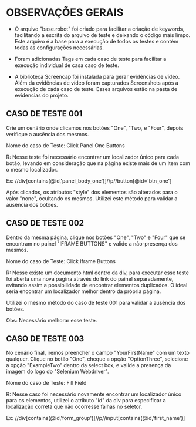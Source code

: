 # OBSERVAÇÕES GERAIS
 
* O arquivo "base.robot" foi criado para facilitar  a criação de keywords, facilitando  a escrita do arquivo de teste e deixando o código mais limpo. Este arquivo é a base para a execução de todos os testes e contém todas as configurações necessárias.
 
* Foram adicionadas Tags  em cada caso de teste para facilitar a execução individual de casa caso de teste.
 
* A biblioteca Screencap foi instalada para gerar evidências de vídeo. Além da evidências de vídeo foram capturados Screenshots após a execução de cada caso de teste. Esses arquivos estão na pasta de evidencias do projeto.
 
## CASO DE TESTE 001
 
Crie um cenário onde clicamos nos botões "One", "Two, e "Four", depois verifique a ausência dos mesmos.
 
Nome do caso de Teste: Click Panel One Buttons
 
R: Nesse teste foi necessário encontrar um localizador único para cada botão, levando em consideração que na página existe mais de um item com o mesmo localizador.
 
Ex: //div[contains(@id,'panel_body_one')]//p//button[@id='btn_one']
 
Após clicados,  os  atributos "style" dos elementos são alterados para o valor "none", ocultando os mesmos. Utilizei este método para validar a ausência dos botões.
 
 
## CASO DE TESTE 002
 
Dentro da mesma página, clique nos botões "One", "Two" e "Four" que se encontram no painel "IFRAME BUTTONS" e valide a não-presença dos mesmos.
 
Nome do caso de Teste: Click Iframe Buttons
 
R: Nesse existe um documento html dentro da div, para executar esse teste foi aberta uma nova pagina através do link do painel separadamente, evitando assim a possibilidade de encontrar elementos duplicados. O ideal seria encontrar um localizador melhor dentro da própria página.
 
Utilizei o mesmo método do caso de teste 001 para validar a ausência dos botões.

Obs: Necessário melhorar esse teste.
 
## CASO DE TESTE 003

No cenário final, iremos preencher o campo "YourFirstName" com um texto qualquer. Clique no botão "One", cheque a opção "OptionThree", selecione a opção "ExampleTwo" dentro da select box, e valide a presença da imagem do logo do "Selenium Webdriver".
 
Nome do caso de Teste:  Fill Field
 
R: Nesse caso foi necessário novamente encontrar um localizador único para os elementos, utilizei o atributo "id" da div para especificar a localização correta que não ocorresse falhas no seletor.
 
Ex:  //div[contains(@id,'form_group')]//p//input[contains(@id,'first_name')]
 

